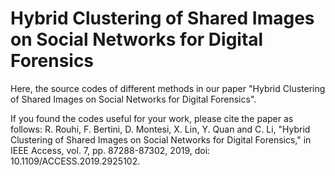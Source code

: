 # Hybrid Clustering of Shared Images on Social Networks for Digital Forensics
Here, the source codes of different methods in our paper "Hybrid Clustering of Shared Images on Social Networks for Digital Forensics".

If you found the codes useful for your work, please cite the paper as follows:
R. Rouhi, F. Bertini, D. Montesi, X. Lin, Y. Quan and C. Li, "Hybrid Clustering of Shared Images on Social Networks for Digital Forensics," in IEEE Access, vol. 7, pp. 87288-87302, 2019, doi: 10.1109/ACCESS.2019.2925102.
